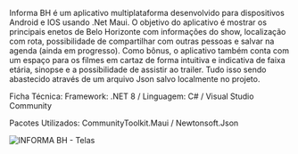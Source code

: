 Informa BH é um aplicativo multiplataforma desenvolvido para dispositivos Android e IOS usando .Net Maui.
O objetivo do aplicativo é mostrar os principais enetos de Belo Horizonte com informações do show, localização com rota, possibilidade de compartilhar com outras pessoas e salvar na agenda (ainda em progresso). Como bônus, o aplicativo também conta com um espaço para os filmes em cartaz de forma intuitiva e indicativa de faixa etária, sinopse e a possibilidade de assistir ao trailer. Tudo isso sendo abastecido através de um arquivo Json salvo localmente no projeto.

Ficha Técnica:
Framework: .NET 8 / 
Linguagem: C# / 
Visual Studio Community

Pacotes Utilizados: 
CommunityToolkit.Maui / 
Newtonsoft.Json

![INFORMA BH - Telas](https://github.com/Leandrolap/InformaBH_Eventos/assets/12981655/27e126b8-cfec-4b0c-8528-f272ee95e6d7)
